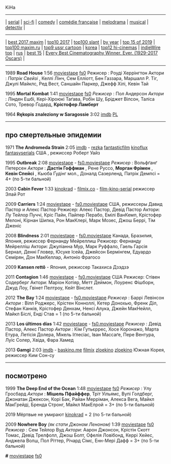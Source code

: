 KiHa

---

| [serial](./serial.md)
| [sci-fi](./sci-fi.md)
| [comedy](./comedy.md)
| [comédie française](./comedieF.md)
| [melodrama](./melodram.md)
| [musical](./musical.md)
| [detectiv](./detectiv.md)
|

---

| [best 2017 maxim](https://www.maximonline.ru/guide/cinema/_article/best-movies-and-tvs-of-2017/)
| [top10 2017](https://www.maximonline.ru/guide/cinema/_article/best-movies-of-2017/)
| [top100 slant](https://www.maximonline.ru/guide/cinema/_article/best-fantastic-slant/)
| [by year](https://www.maximonline.ru/guide/cinema/_article/best-movies-by-the-year/)
| [top 15 of 2019](https://www.slashfilm.com/slashfilms-top-15-movies-of-2019/)
| [top100 maxim.ru](https://www.maximonline.ru/guide/cinema/_article/100-luchshih-komediy-vseh-vremen-i-narodov/)
| [top9 ussr cartoon](https://www.maximonline.ru/guide/cinema/_article/9-luchshikh-kukolnykh-sovetskikh-multfilmov/)
| [korea](https://www.maximonline.ru/guide/cinema/_article/south-korea-movies-best/)
| [top12 hi-cinemas](https://www.maximonline.ru/guide/cinema/_article/12-acceptable-hi-cinemas/)
| [indieWire top](https://www.maximonline.ru/guide/cinema/_article/indiewire-top-films/)
| [rus](https://www.maximonline.ru/guide/cinema/_article/good-russian-movies/)
| [best 15](https://www.maximonline.ru/guide/cinema/_article/bombed-great-films/)
| [Every Best Cinematography Winner. Ever. (1929-2017 Oscars)](https://youtu.be/qqvblRXwWVo)
|

---

1989 **Road House** 1:56
[moviestape](http://moviestape.net/katalog_filmiv/bojovyky/6613-pridorozhny-klub.html)
[fs0](http://fs0.moviestape.net/stream.php?name=films/Road.House.mp4)
Режисер : Роуді Херрінгтон
Актори : _Патрік Свейзі_ , Келлі Лінч, Сем Елліотт, Бен Газзара, Маршалл Р. Тіг, Джулі Майклс, Ред Вест, Саншайн Паркер, Джефф Хілі, Кевін Тай 

1995 **Mortal Kombat** 1:41
[moviestape](http://moviestape.net/katalog_filmiv/bojovyky/11451-mortal-kombat.html)
[fs0](http://fs0.moviestape.net/stream.php?name=films/Mortal.Kombat.mp4)
_Режисер_ : Пол Андерсон
_Актори_ : Лінден Ешбі, Кері-Хіроюкі Таґава, Робін Шу, Бріджет Вілсон, Таліса Сото, Тревор Ґодард, **Крістофер Ламберт**

1964 **Rękopis znaleziony w Saragossie** 3:02
[imdb](https://www.imdb.com/title/tt0059643/)
[PL](https://www.filmweb.pl/Rekopis.Znaleziony.W.Saragossie)

---

## про смертельные эпидемии

1971 **The Andromeda Strain** 2:05
[imdb](https://www.imdb.com/title/tt0066769/) -
[rezka](https://rezka.ag/films/fiction/16356-shtamm-andromeda-1971.html)
[fantasticfilm](http://fantasticfilm.ru/publ/fantasticheskie_filmy/shtamm_andromeda_1971/50-1-0-644)
[kinoflux](http://kinoflux.org/23645-shtamm-andromeda-1971-the-andromeda-strain.html)
[fantasyserials](http://fantasyserials.org/the-andromeda-strain-1971.php)
США , режиссер Роберт Уайз

1995 **Outbreak** 2:08
[moviestape](http://moviestape.net/katalog_filmiv/drama/2697-epidemija.html) -
[fs0.moviestape](http://fs0.moviestape.net/stream.php?name=films/Outbreak.mp4)
_Режисер_ : Вольфґанґ Петерсен
_Актори_ : **Дастін Гоффман** , Рене Руссо, **Морган Фрімен** , **Кевін Спейсі** , Кьюба Ґудінг мол., Доналд Сазерленд, Патрік Демпсі = 4+ (по 5-ти бальной)

2003 **Cabin Fever** 1:33
[kinokrad](https://kinokrad.co/268049-lihoradka.html) -
[filmix.co](https://filmix.co/uzhasy/16719-lihoradka-cabin-fever-2002.html) -
[film-kino-serial](http://film-kino-serial.biz/6943-lihoradka.html)
режиссер Элай Рот

2009 **Carriers** 1:24
[moviestape](http://moviestape.net/katalog_filmiv/drama/9048-zarazhennja.html) -
[fs0.moviestape](http://fs0.moviestape.net/stream.php?name=films/Carriers.mp4)
США, режиссеры Давид Пастор и Алекс Пастор
Режисер: Алекс Пастор, Девід Пастор
Актори: Лу Тейлор Пуччі, Кріс Пайн, Пайпер Перабо, Емілі ВанКемп, Крістофер Мелоні, Кірнан Шипка, Рон МакКлері, Марк Мозес, Джош Беррі, Тім Дженіс 

2008 **Blindness** 2:01
[moviestape](http://moviestape.net/katalog_filmiv/detektyv/5251-slipota.html) -
[fs0.moviestape](http://fs0.moviestape.net/stream.php?name=films/Blindness.mp4)
Канада, Бразилия, Япония, режиссер Фернанду Мейреллиш
Режисер: Фернанду Мейрелліш
Актори: Джуліанна Мур, Марк Руффало, Гаель Гарсія Бернал, Денні Гловер, Юсуке Ісейа, Джейсон Бермінгем, Едуардо Семірян, Дон МакКеллар, Антоніо Фрагосо 

2009 **Kansen rettô**
[]() -
[]()
Япония, режиссер Такахиса Дзэдзэ

2011 **Contagion** 1:46
[moviestape](http://moviestape.net/katalog_filmiv/drama/2242-zaraza.html) -
[fs0.moviestape](http://fs0.moviestape.net/stream.php?name=films/Contagion.mp4)
США
Режисер: Стівен Содерберг
Актори: Маріон Котіяр, Метт Деймон, Лоуренс Фішборн, Джуд Лоу, Гвінет Пелтроу, Кейт Вінслет. 

2012 **The Bay** 1:24
[moviestape](http://moviestape.net/katalog_filmiv/trylery/9851-zatoka.html) -
[fs0.moviestape](http://fs0.moviestape.net/stream.php?name=films/The.Bay.mp4)
_Режисер_ : Баррі Левінсон
_Актори_ : Вілл Роджерс, Крістен Конноллі, Кетер Донохью, Френк Діл, Стефан Канків, Крістофер Денхам, Ненсі Алука, Джейн МакНейлл, Майкл Біслі, Енді Став 
 = 1 (по 5-ти бальной)

2013 **Los últimos días** 1:42
[moviestape](http://moviestape.net/katalog_filmiv/prygody/7315-epidemija.html) -
[fs0.moviestape](http://fs0.moviestape.net/stream.php?name=films/Los.ultimos.dias.mp4)
_Режисер_ : Девід Пастор, Алекс Пастор
_Актори_ : Кім Гутьєррес, Хосе Коронажо, Марта Етура, Летісія Долера, Мікель Іґлесіас, Іван Массаґе, Пере Вентура, Луіс Солер, Хвіда, Фара Хамед 

2013 **Gamgi** 2:03
[imdb](https://www.imdb.com/title/tt2351310/) -
[baskino.me](http://baskino.me/films/dramy/8836-virus.html)
[filmix](https://filmix.co/dramy/79742-gripp-virus-the-flu-gamgi-2013.html)
[zloekino](https://zloekino.ru/movie/FluGamgi)
[zloekino](https://zloekino.ru/video/455919-Virus-Film)
Южная Корея, режиссер Ким Сон-су

---

## посмотрено

1999 **The Deep End of the Ocean** 1:48
[moviestape](http://moviestape.net/katalog_filmiv/drama/12740-u-bezodn-okeanu.html)
[fs0](http://fs0.moviestape.net/stream.php?name=films/The.Deep.End.of.the.Ocean.mp4)
_Режисер_ : Улу Гросбард
_Актори_ : **Мішель Пфайффер**, Тріт Уільямс, Вупі Голдберг, Джонатан Джексон, Корі Бак, Райан Мерріман, Алекса Вега, Майкл МакГрейді, Бренда Стронг, Майкл МакЕлрой = 3+ (по 5-ти бальной)

2019 Мёртвые не умирают [kinokrad](https://kinokrad.co/336301-mertvye-ne-umirayut.html) = 2 (по 5-ти бальной)

2009 **Nowhere Boy** _(як стати Джоном Леноном)_ 1:39
[moviestape](http://moviestape.net/katalog_filmiv/drama/1216-stati-dzhonom-lennonom.html)
[fs0](http://fs0.moviestape.net/stream.php?name=films/Nowhere.Boy.mp4)
_Режисер_ : Сем Тейлор Вуд
_Актори_: Аарон Джонсон, Крістін Скотт Томас, Девід Трелфолл, Джош Болт, Офелія Ловібонд, Керрі Хейес, Анджела Волш, Пол Ріттер, Річард Сімс, Енн-Мері Дафф
= 3+ (по 5-ти бальной)

 **#**
[moviestape]()
[fs0]()
